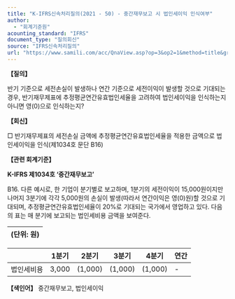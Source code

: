 ```yaml
---
title: "K-IFRS신속처리질의(2021 - 50) - 중간재무보고 시 법인세이익 인식여부"
author:
  - "회계기준원"
acounting_standard: "IFRS"
document_type: "질의회신"
source: "IFRS신속처리질의"
url: "https://www.samili.com/acc/QnaView.asp?op=3&op2=1&method=title&group=2124-15;1&orgcode=3&searchword=&page=19&code=K%2DIFRS%EC%8B%A0%EC%86%8D%EC%B2%98%EB%A6%AC%EC%A7%88%EC%9D%98%2D50%3A20210802"
---
```

**【질의】**

  

반기 기준으로 세전손실이 발생하나 연간 기준으로 세전이익이 발생할 것으로 기대되는 경우, 반기재무제표에 추정평균연간유효법인세율을 고려하여 법인세이익을 인식하는지 아니면 영(0)으로 인식하는지?

  
  

**【회신】**

  

□ 반기재무제표의 세전손실 금액에 추정평균연간유효법인세율을 적용한 금액으로 법인세이익을 인식(제1034호 문단 B16)

  
  

**【관련 회계기준】**

  

**K-IFRS 제1034호 ‘중간재무보고’**

  

B16. 다른 예시로, 한 기업이 분기별로 보고하며, 1분기의 세전이익이 15,000원이지만 나머지 3분기에 각각 5,000원의 손실이 발생(따라서 연간이익은 영(0)원)할 것으로 기대되며, 추정평균연간유효법인세율이 20%로 기대되는 국가에서 영업하고 있다. 다음의 표는 매 분기에 보고되는 법인세비용 금액을 보여준다.

| (단위: 원) |
| --- |

|  | 1분기 | 2분기 | 3분기 | 4분기 | 연간 |
| --- | --- | --- | --- | --- | --- |
| 법인세비용 | 3,000 | (1,000) | (1,000) | (1,000) | \- |

  
  

**【색인어】** 중간재무보고, 법인세이익
